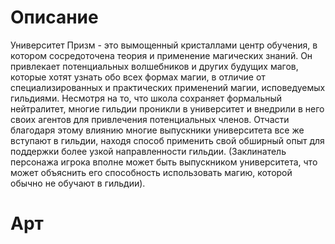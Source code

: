 # Описание
Университет Призм - это вымощенный кристаллами центр обучения, в котором сосредоточена теория и применение магических знаний. Он привлекает потенциальных волшебников и других будущих магов, которые хотят узнать обо всех формах магии, в отличие от специализированных и практических применений магии, исповедуемых гильдиями. Несмотря на то, что школа сохраняет формальный нейтралитет, многие гильдии проникли в университет и внедрили в него своих агентов для привлечения потенциальных членов. Отчасти благодаря этому влиянию многие выпускники университета все же вступают в гильдии, находя способ применить свой обширный опыт для поддержки более узкой направленности гильдии. (Заклинатель персонажа игрока вполне может быть выпускником университета, что может объяснить его способность использовать магию, которой обычно не обучают в гильдии).
# Арт
